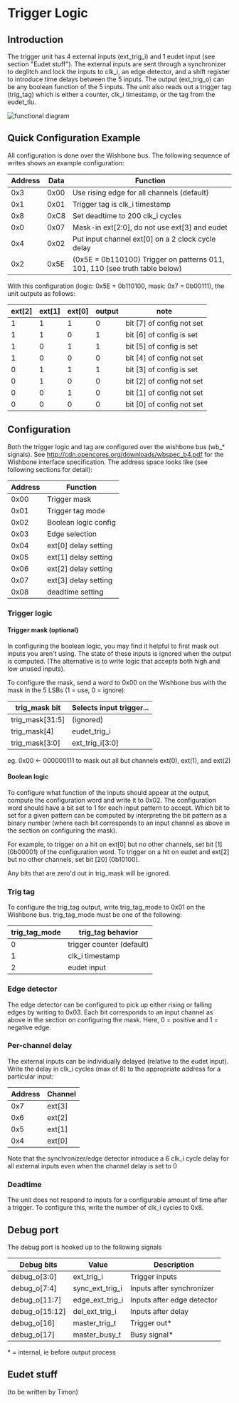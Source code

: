# Trigger Logic

## Introduction

The trigger unit has 4 external inputs (ext_trig_i) and 1 eudet input
(see section "Eudet stuff"). The external inputs are sent through a
synchronizer to deglitch and lock the inputs to clk_i, an edge
detector, and a shift register to introduce time delays between the 5
inputs. The output (ext_trig_o) can be any boolean function of the 5
inputs. The unit also reads out a trigger tag (trig_tag) which is
either a counter, clk_i timestamp, or the tag from the eudet_tlu.

![functional diagram](https://raw.githubusercontent.com/VBaratham/Yarr-fw/d4ac8fb55ea8841d49615f19a224feff78507fab/doc/Trigger%20logic%20core.png)

## Quick Configuration Example

All configuration is done over the Wishbone bus. The following sequence of writes shows an example configuration:

| Address   | Data   | Function                                                                    |
| --------- | ------ | --------------------------------------------------------------------------- |
| 0x3       | 0x00   | Use rising edge for all channels (default)                                  |
| 0x1       | 0x01   | Trigger tag is clk_i timestamp                                              |
| 0x8       | 0xC8   | Set deadtime to 200 clk_i cycles                                            |
| 0x0       | 0x07   | Mask-in ext[2:0], do not use ext[3] and eudet                               |
| 0x4       | 0x02   | Put input channel ext[0] on a 2 clock cycle delay                           |
| 0x2       | 0x5E   | (0x5E = 0b110100) Trigger on patterns 011, 101, 110 (see truth table below) |

With this configuration (logic: 0x5E = 0b110100, mask: 0x7 = 0b00111),
the unit outputs as follows:

| ext[2] | ext[1] | ext[0] | output | note                      |
| ------ | ------ | ------ | ------ | ------------------------- |
| 1      | 1      | 1      | 0      | bit [7] of config not set |
| 1      | 1      | 0      | 1      | bit [6] of config is set  |
| 1      | 0      | 1      | 1      | bit [5] of config is set  |
| 1      | 0      | 0      | 0      | bit [4] of config not set |
| 0      | 1      | 1      | 1      | bit [3] of config is set  |
| 0      | 1      | 0      | 0      | bit [2] of config not set |
| 0      | 0      | 1      | 0      | bit [1] of config not set |
| 0      | 0      | 0      | 0      | bit [0] of config not set |

## Configuration

Both the trigger logic and tag are configured over the wishbone bus
(wb_* signals). See http://cdn.opencores.org/downloads/wbspec_b4.pdf
for the Wishbone interface specification. The address space looks
like (see following sections for detail):

| Address   | Function                  |
| --------- | ------------------------- |
| 0x00      | Trigger mask              |
| 0x01      | Trigger tag mode          |
| 0x02      | Boolean logic config      |
| 0x03      | Edge selection            |
| 0x04      | ext[0] delay setting      |
| 0x05      | ext[1] delay setting      |
| 0x06      | ext[2] delay setting      |
| 0x07      | ext[3] delay setting      |
| 0x08      | deadtime setting          |

### Trigger logic

#### Trigger mask (optional)

In configuring the boolean logic, you may find it helpful to first
mask out inputs you aren't using. The state of these inputs is ignored
when the output is computed. (The alternative is to write logic that
accepts both high and low unused inputs).

To configure the mask, send a word to 0x00 on the Wishbone bus with
the mask in the 5 LSBs (1 = use, 0 = ignore):

| trig_mask bit   | Selects input trigger...  |
| --------------- | ------------------------- |
| trig_mask[31:5] | (ignored)                 |
| trig_mask[4]    | eudet_trig_i              |
| trig_mask[3:0]  | ext_trig_i[3:0]           |

eg. 0x00 <- 000000111 to mask out all but channels ext(0), ext(1), and ext(2)

#### Boolean logic

To configure what function of the inputs should appear at the output,
compute the configuration word and write it to 0x02. The configuration
word should have a bit set to 1 for each input pattern to accept.
Which bit to set for a given pattern can be computed by interpreting
the bit pattern as a binary number (where each bit corresponds to an
input channel as above in the section on configuring the mask).

For example, to trigger on a hit on ext[0] but no other channels,
set bit [1] (0b00001) of the configuration word. To trigger on a hit
on eudet and ext[2] but no other channels, set bit [20] (0b10100).

Any bits that are zero'd out in trig_mask will be ignored. 

### Trig tag

To configure the trig_tag output, write trig_tag_mode to 0x01 on the
Wishbone bus. trig_tag_mode must be one of the following:

| trig_tag_mode | trig_tag behavior           |
| ------------- | --------------------------- |
|             0 | trigger counter (default)   |
|             1 | clk_i timestamp             |
|             2 | eudet input                 |

### Edge detector

The edge detector can be configured to pick up
either rising or falling edges by writing to 0x03. Each bit corresponds to
an input channel as above in the section on configuring the mask. Here,
0 = positive and 1 = negative edge.

### Per-channel delay

The external inputs can be individually delayed (relative to the eudet input).
Write the delay in clk_i cycles (max of 8) to the appropriate address for a
particular input:

| Address | Channel |
| ------- | ------- |
| 0x7     | ext[3]  |
| 0x6     | ext[2]  |
| 0x5     | ext[1]  |
| 0x4     | ext[0]  |

Note that the synchronizer/edge detector introduce a 6 clk_i cycle
delay for all external inputs even when the channel delay is set to 0

### Deadtime

The unit does not respond to inputs for a configurable amount of time
after a trigger. To configure this, write the number of clk_i cycles
to 0x8.

## Debug port

The debug port is hooked up to the following signals

| Debug bits     | Value            | Description                         |
| -------------- | ---------------- | ----------------------------------- |
| debug_o[3:0]   | ext_trig_i       | Trigger inputs                      |
| debug_o[7:4]   | sync_ext_trig_i  | Inputs after synchronizer           |
| debug_o[11:7]  | edge_ext_trig_i  | Inputs after edge detector          |
| debug_o[15:12] | del_ext_trig_i   | Inputs after delay                  |
| debug_o[16]    | master_trig_t    | Trigger out*                        |
| debug_o[17]    | master_busy_t    | Busy signal*                        |

\* = internal, ie before output process

## Eudet stuff

(to be written by Timon)
